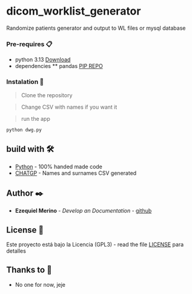 # dicom_worklist_generator
Randomize patients generator and output to WL files or mysql database

### Pre-requires 📋

* python 3.13 [Download](https://www.python.org/downloads/)
* dependencies
** pandas [PIP REPO](https://pypi.org/project/pandas/)


### Instalation 🔧

> Clone the repository

> Change CSV with names if you want it

> run the app
```
python dwg.py
```

## build with 🛠️

* [Python](https://www.python.org/downloads/release/python-313/) - 100% handed made code
* [CHATGP](https://chatgpt.com/) - Names and surnames CSV generated


## Author ✒️

* **Ezequiel Merino** - *Develop an Documentation* - [github](https://github.com/merinocabreraezequiel)

## License 📄

Este proyecto está bajo la Licencia (GPL3) - read the file [LICENSE](LICENSE) para detalles

## Thanks to 🎁

* No one for now, jeje